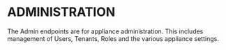 # ADMINISTRATION

The Admin endpoints are for appliance administration. This includes management of Users, Tenants, Roles and the various appliance settings.

